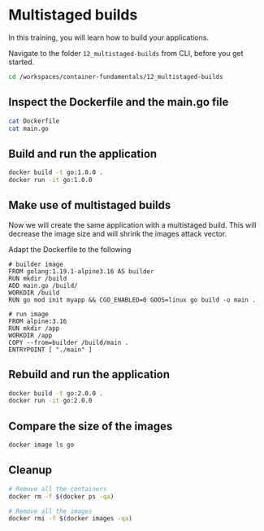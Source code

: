 # Multistaged builds

In this training, you will learn how to build your applications.

Navigate to the folder `12_multistaged-builds` from CLI, before you get started.

```bash
cd /workspaces/container-fundamentals/12_multistaged-builds
```

## Inspect the Dockerfile and the main.go file

```bash
cat Dockerfile
cat main.go
```

## Build and run the application

```bash
docker build -t go:1.0.0 .
docker run -it go:1.0.0
```

## Make use of multistaged builds

Now we will create the same application with a multistaged build. This will decrease the image size and will shrink the images attack vector.

Adapt the Dockerfile to the following

```docker
# builder image
FROM golang:1.19.1-alpine3.16 AS builder
RUN mkdir /build
ADD main.go /build/
WORKDIR /build
RUN go mod init myapp && CGO_ENABLED=0 GOOS=linux go build -o main .

# run image
FROM alpine:3.16
RUN mkdir /app
WORKDIR /app
COPY --from=builder /build/main .
ENTRYPOINT [ "./main" ]
```

## Rebuild and run the application

```bash
docker build -t go:2.0.0 .
docker run -it go:2.0.0
```

## Compare the size of the images

```bash
docker image ls go
```

## Cleanup

```bash
# Remove all the containers
docker rm -f $(docker ps -qa)

# Remove all the images
docker rmi -f $(docker images -qa)
```
